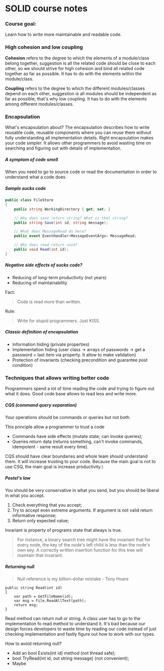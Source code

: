 # SOLID course notes

### Course goal:
Learn how to write more maintainable and readable code.

### High cohesion and low coupling
**Cohesion** refers to the degree to which the elements of a module/class belong together, suggestion is all the related code should be close to each other, so we should strive for high cohesion and bind all related code together as far as possible. It has to do with the elements within the module/class.

**Coupling** refers to the degree to which the different modules/classes depend on each other, suggestion is all modules should be independent as far as possible, that's why low coupling. It has to do with the elements among different modules/classes.


### Encapsulation
What's encapsulation about?
The encapsulation describes how to write reusable code, reusable components where you can reuse them without fully understanding all implementation details.
Right encapsulation makes your code simpler. It allows other programmers to avoid wasting time on searching and figuring out with details of implementation.

##### A symptom of code smell
When you need to go to source code or read the documentation in order to understand what a code does.

##### Sample sucks code

```C#
public class FileStore 
{
    public string WorkingDirectory { get; set; }

    // Why does save return string? What is that string?
    public string Save(int id, string message);

    // What does MessageRead do here?
    public event EventHandler<MessageEventArgs> MessageRead;

    // Why does read return void?
    public void Read(int id);
}
```

##### Negative side effects of sucks code?
- Reducing of long-term productivity (not years)
- Reducing of maintainability 

Fact: 
> Code is read more than written. 

Rule:
> Write for stupid programmers. Just KISS.

##### Classic definition of encapsulation
- Information hiding (private properties)
- Implementation hiding (user class -> arrays of passwords -> get a password = last item via property. It allow to make validation)
- Protection of invariants (checking precondition and guarantee post condition)

### Techniques that allows writing better code

Programmers spend a lot of time reading the code and trying to figure out what it does. 
Good code base allows to read less and write more.

##### CQS (command query separation)
Your operations should be commands or queries but not both.

This principle allow a programmer to trust a code
- Commands have side effects (mutate state; can invoke queries);
- Queries return data (returns something, can't invoke commands, idempotent - same result every time).

CQS should have clear boundaries and whole team should understand them. It will increase trusting to your code.
Because the main goal is not to use CSQ, the main goal is increase productivity.\

##### Postel's law
You should be very conservative in what you send, but you should be liberal in what you accept.
1. Check everything that you accept;
2. Try to accept even extreme arguments. If argument is not valid return informative response;
3. Return only expected value;

Invariant is property of programs state that always is true.
> For instance, a binary search tree might have the invariant that for every node, the key of the node's left child is less than the node's own key. A correctly written insertion function for this tree will maintain that invariant.

##### Returning null 
> Null reference is my billion-dollar mistake - Tony Hoare

```
public string Read(int id)
{
    var path = GetFileName(id);
    var msg = File.ReadAllText(path);
    return msg;
}
```

Read method can return null or string. A class user has to go to the implementation fo read method to understand it. 
It's bad because our design forces developers to waste time by reading our code instead of just checking implementation and fastly figure out how to work with our types.

How to avoid returning null?
- Add an bool Exists(int id) method (not thread safe); 
- bool TryRead(int id, out string message) (not convenient);
- Maybe